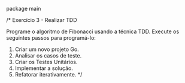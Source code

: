package main

/*
Exercício 3 - Realizar TDD

Programe o algoritmo de Fibonacci usando a técnica TDD. Execute os seguintes passos para programá-lo:
1. Criar um novo projeto Go.
2. Analisar os casos de teste.
3. Criar os Testes Unitários.
4. Implementar a solução.
5. Refatorar iterativamente.
*/
